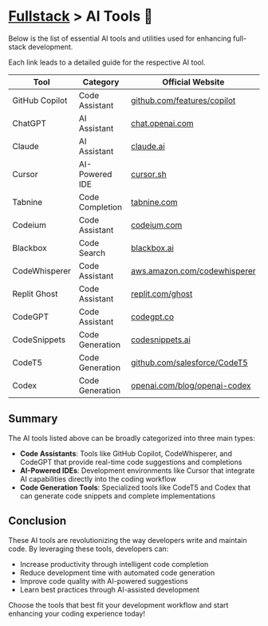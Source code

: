 # [Fullstack](../../) > AI Tools 🤖

Below is the list of essential AI tools and utilities used for enhancing full-stack development.

Each link leads to a detailed guide for the respective AI tool.

| Tool | Category | Official Website |
|------|----------|------------------|
| GitHub Copilot | Code Assistant | [github.com/features/copilot](https://github.com/features/copilot) |
| ChatGPT | AI Assistant | [chat.openai.com](https://chat.openai.com) |
| Claude | AI Assistant | [claude.ai](https://claude.ai) |
| Cursor | AI-Powered IDE | [cursor.sh](https://cursor.sh) |
| Tabnine | Code Completion | [tabnine.com](https://www.tabnine.com) |
| Codeium | Code Assistant | [codeium.com](https://codeium.com) |
| Blackbox | Code Search | [blackbox.ai](https://blackbox.ai) |
| CodeWhisperer | Code Assistant | [aws.amazon.com/codewhisperer](https://aws.amazon.com/codewhisperer) |
| Replit Ghost | Code Assistant | [replit.com/ghost](https://replit.com/ghost) |
| CodeGPT | Code Assistant | [codegpt.co](https://codegpt.co) |
| CodeSnippets | Code Generation | [codesnippets.ai](https://codesnippets.ai) |
| CodeT5 | Code Generation | [github.com/salesforce/CodeT5](https://github.com/salesforce/CodeT5) |
| Codex | Code Generation | [openai.com/blog/openai-codex](https://openai.com/blog/openai-codex) |

## Summary
The AI tools listed above can be broadly categorized into three main types:
- **Code Assistants**: Tools like GitHub Copilot, CodeWhisperer, and CodeGPT that provide real-time code suggestions and completions
- **AI-Powered IDEs**: Development environments like Cursor that integrate AI capabilities directly into the coding workflow
- **Code Generation Tools**: Specialized tools like CodeT5 and Codex that can generate code snippets and complete implementations

## Conclusion
These AI tools are revolutionizing the way developers write and maintain code. By leveraging these tools, developers can:
- Increase productivity through intelligent code completion
- Reduce development time with automated code generation
- Improve code quality with AI-powered suggestions
- Learn best practices through AI-assisted development

Choose the tools that best fit your development workflow and start enhancing your coding experience today!
